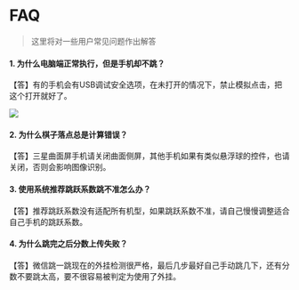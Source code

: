 # FAQ
>这里将对一些用户常见问题作出解答

#### 1. 为什么电脑端正常执行，但是手机却不跳？

【答】有的手机会有USB调试安全选项，在未打开的情况下，禁止模拟点击，把这个打开就好了。

   ![](Samples/usb_debug.jpg)
    
#### 2. 为什么棋子落点总是计算错误？

【答】三星曲面屏手机请关闭曲面侧屏，其他手机如果有类似悬浮球的控件，也请关闭，否则会影响图像识别。

#### 3. 使用系统推荐跳跃系数跳不准怎么办？

【答】推荐跳跃系数没有适配所有机型，如果跳跃系数不准，请自己慢慢调整适合自己手机的跳跃系数。

#### 4. 为什么跳完之后分数上传失败？

【答】微信跳一跳现在的外挂检测很严格，最后几步最好自己手动跳几下，还有分数不要跳太高，要不很容易被判定为使用了外挂。
